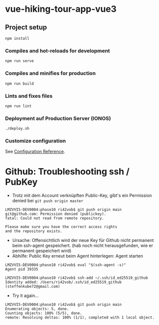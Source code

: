 # vue-hiking-tour-app-vue3

## Project setup
```
npm install
```

### Compiles and hot-reloads for development
```
npm run serve
```

### Compiles and minifies for production
```
npm run build
```

### Lints and fixes files
```
npm run lint
```

### Deployment auf Production Server (IONOS)
```
./deploy.sh
```

### Customize configuration
See [Configuration Reference](https://cli.vuejs.org/config/).


# Github: Troubleshooting ssh / PubKey

* Trotz mit dem Account verknüpften Public-Key, gibt's ein Permission denied bei `git push origin master`

````shell
LMZVVI5-DEV0004:phase10 ri42vob$ git push origin main
git@github.com: Permission denied (publickey).
fatal: Could not read from remote repository.

Please make sure you have the correct access rights
and the repository exists.
```` 
* Ursache: Offensichtlich wird der neue Key für Github nicht permanent beim ssh-agent gespeichert.
(hab noch nicht herausgefunden, wie er permanent gespeichert wird)
* Abhilfe: Public Key erneut beim Agent hinterlegen: Agent starten
````shell
LMZVVI5-DEV0004:phase10 ri42vob$ eval "$(ssh-agent -s)"
Agent pid 39335

LMZVVI5-DEV0004:phase10 ri42vob$ ssh-add ~/.ssh/id_ed25519_github
Identity added: /Users/ri42vob/.ssh/id_ed25519_github (steffenkube72@gmail.com)
````
* Try it again...
````
LMZVVI5-DEV0004:phase10 ri42vob$ git push origin main
Enumerating objects: 5, done.
Counting objects: 100% (5/5), done.
remote: Resolving deltas: 100% (1/1), completed with 1 local object.
````
